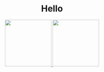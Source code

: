 <div align="center">
  <h1>Hello</h1>
</div>


<div align="center">
  <a href="https://github.com/pratamarizki22">
  <img height="150em" src="https://github-readme-stats.vercel.app/api/top-langs/?username=Pratamarizki22&layout=compact&langs_count=20&theme=dracula"/>
  <img height="150em" src="https://github-readme-stats.vercel.app/api?username=Pratamarizki22&show_icons=true&theme=dracula&include_all_commits=true&count_private=true"/>
</div>
